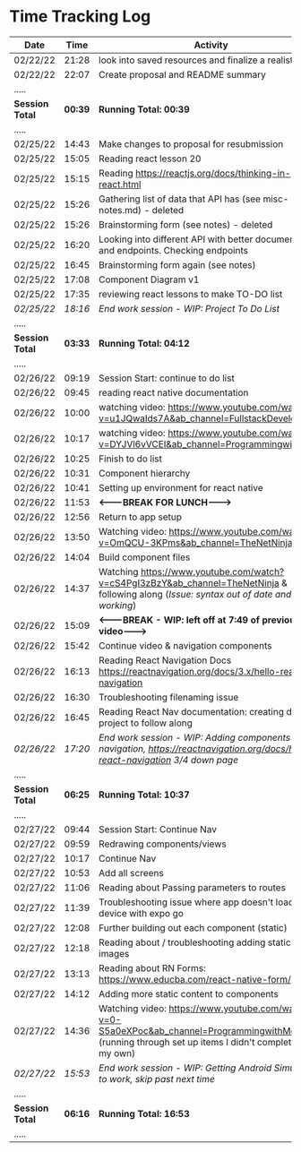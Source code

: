 # **Time Tracking Log**

| Date              | Time      | Activity                                                                                                                                              |
| ----------------- | --------- | ----------------------------------------------------------------------------------------------------------------------------------------------------- |
| 02/22/22          | 21:28     | look into saved resources and finalize a realistic mvp                                                                                                |
| 02/22/22          | 22:07     | Create proposal and README summary                                                                                                                    |
| .....             |
| **Session Total** | **00:39** | **Running Total: 00:39**                                                                                                                              |
| .....             |
| 02/25/22          | 14:43     | Make changes to proposal for resubmission                                                                                                             |
| 02/25/22          | 15:05     | Reading react lesson 20                                                                                                                               |
| 02/25/22          | 15:15     | Reading https://reactjs.org/docs/thinking-in-react.html                                                                                               |
| 02/25/22          | 15:26     | Gathering list of data that API has (see misc-notes.md) - deleted                                                                                     |
| 02/25/22          | 15:26     | Brainstorming form (see notes) - deleted                                                                                                              |
| 02/25/22          | 16:20     | Looking into different API with better documentation and endpoints. Checking endpoints                                                                |
| 02/25/22          | 16:45     | Brainstorming form again (see notes)                                                                                                                  |
| 02/25/22          | 17:08     | Component Diagram v1                                                                                                                                  |
| 02/25/22          | 17:35     | reviewing react lessons to make TO-DO list                                                                                                            |
| _02/25/22_        | _18:16_   | _End work session - WIP: Project To Do List_                                                                                                          |
| .....             |
| **Session Total** | **03:33** | **Running Total: 04:12**                                                                                                                              |
| .....             |
| 02/26/22          | 09:19     | Session Start: continue to do list                                                                                                                    |
| 02/26/22          | 09:45     | reading react native documentation                                                                                                                    |
| 02/26/22          | 10:00     | watching video: https://www.youtube.com/watch?v=u1JQwaIds7A&ab_channel=FullstackDevelopment                                                           |
| 02/26/22          | 10:17     | watching video: https://www.youtube.com/watch?v=DYJVl6vVCEI&ab_channel=ProgrammingwithMash                                                            |
| 02/26/22          | 10:25     | Finish to do list                                                                                                                                     |
| 02/26/22          | 10:31     | Component hierarchy                                                                                                                                   |
| 02/26/22          | 10:41     | Setting up environment for react native                                                                                                               |
| 02/26/22          | 11:53     | **<---BREAK FOR LUNCH--->**                                                                                                                           |
| 02/26/22          | 12:56     | Return to app setup                                                                                                                                   |
| 02/26/22          | 13:50     | Watching video: https://www.youtube.com/watch?v=OmQCU-3KPms&ab_channel=TheNetNinja                                                                    |
| 02/26/22          | 14:04     | Build component files                                                                                                                                 |
| 02/26/22          | 14:37     | Watching https://www.youtube.com/watch?v=cS4PgI3zBzY&ab_channel=TheNetNinja & following along (_Issue: syntax out of date and not working_)           |
| 02/26/22          | 15:09     | **<---BREAK - WIP: left off at 7:49 of previous video--->**                                                                                           |
| 02/26/22          | 15:42     | Continue video & navigation components                                                                                                                |
| 02/26/22          | 16:13     | Reading React Navigation Docs https://reactnavigation.org/docs/3.x/hello-react-navigation                                                             |
| 02/26/22          | 16:30     | Troubleshooting filenaming issue                                                                                                                      |
| 02/26/22          | 16:45     | Reading React Nav documentation: creating dummy project to follow along                                                                               |
| _02/26/22_        | _17:20_   | _End work session - WIP: Adding components to navigation, https://reactnavigation.org/docs/hello-react-navigation 3/4 down page_                      |
| .....             |
| **Session Total** | **06:25** | **Running Total: 10:37**                                                                                                                              |
| .....             |
| 02/27/22          | 09:44     | Session Start: Continue Nav                                                                                                                           |
| 02/27/22          | 09:59     | Redrawing components/views                                                                                                                            |
| 02/27/22          | 10:17     | Continue Nav                                                                                                                                          |
| 02/27/22          | 10:53     | Add all screens                                                                                                                                       |
| 02/27/22          | 11:06     | Reading about Passing parameters to routes                                                                                                            |
| 02/27/22          | 11:39     | Troubleshooting issue where app doesn't load on device with expo go                                                                                   |
| 02/27/22          | 12:08     | Further building out each component (static)                                                                                                          |
| 02/27/22          | 12:18     | Reading about / troubleshooting adding static images                                                                                                  |
| 02/27/22          | 13:13     | Reading about RN Forms: https://www.educba.com/react-native-form/                                                                                     |
| 02/27/22          | 14:12     | Adding more static content to components                                                                                                              |
| 02/27/22          | 14:36     | Watching video: https://www.youtube.com/watch?v=0-S5a0eXPoc&ab_channel=ProgrammingwithMosh (running through set up items I didn't complete on my own) |
| _02/27/22_        | _15:53_   | _End work session - WIP: Getting Android Simulator to work, skip past next time_                                                                      |
| .....             |
| **Session Total** | **06:16** | **Running Total: 16:53**                                                                                                                              |
| .....             |
